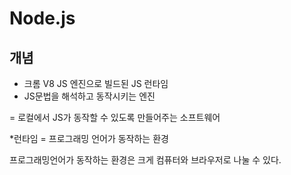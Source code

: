 # Node.js

## 개념
- 크롬 V8 JS 엔진으로 빌드된 JS 런타임
- JS문법을 해석하고 동작시키는 엔진

= 로컬에서 JS가 동작할 수 있도록 만들어주는 소프트웨어

*런타임 = 프로그래밍 언어가 동작하는 환경

프로그래밍언어가 동작하는 환경은 크게 컴퓨터와 브라우저로 나눌 수 있다.



